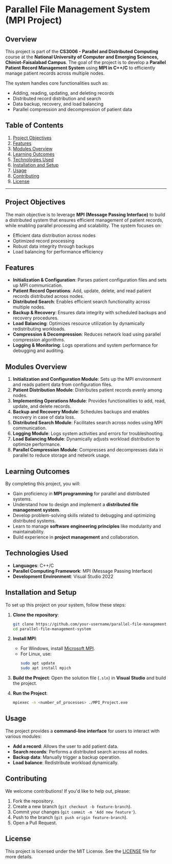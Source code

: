 # Parallel File Management System (MPI Project)

## Overview
This project is part of the **CS3006 - Parallel and Distributed Computing** course at the **National University of Computer and Emerging Sciences, Chiniot-Faisalabad Campus**. The goal of the project is to develop a **Parallel Patient Record Management System** using **MPI in C++/C** to efficiently manage patient records across multiple nodes. 

The system handles core functionalities such as:
- Adding, reading, updating, and deleting records
- Distributed record distribution and search
- Data backup, recovery, and load balancing
- Parallel compression and decompression of patient data

## Table of Contents
1. [Project Objectives](#project-objectives)
2. [Features](#features)
3. [Modules Overview](#modules-overview)
4. [Learning Outcomes](#learning-outcomes)
5. [Technologies Used](#technologies-used)
6. [Installation and Setup](#installation-and-setup)
7. [Usage](#usage)
8. [Contributing](#contributing)
9. [License](#license)

---

## Project Objectives
The main objective is to leverage **MPI (Message Passing Interface)** to build a distributed system that ensures efficient management of patient records, while enabling parallel processing and scalability. The system focuses on:
- Efficient data distribution across nodes
- Optimized record processing
- Robust data integrity through backups
- Load balancing for performance efficiency

## Features
- **Initialization & Configuration**: Parses patient configuration files and sets up MPI communication.
- **Patient Record Operations**: Add, update, delete, and read patient records distributed across nodes.
- **Distributed Search**: Enables efficient search functionality across multiple nodes.
- **Backup & Recovery**: Ensures data integrity with scheduled backups and recovery procedures.
- **Load Balancing**: Optimizes resource utilization by dynamically redistributing workloads.
- **Compression & Decompression**: Reduces network load using parallel compression algorithms.
- **Logging & Monitoring**: Logs operations and system performance for debugging and auditing.

## Modules Overview
1. **Initialization and Configuration Module**: Sets up the MPI environment and reads patient data from configuration files.
2. **Patient Distribution Module**: Distributes patient records evenly among nodes.
3. **Implementing Operations Module**: Provides functionalities to add, read, update, and delete records.
4. **Backup and Recovery Module**: Schedules backups and enables recovery in case of data loss.
5. **Distributed Search Module**: Facilitates search across nodes using MPI communication.
6. **Logging Module**: Logs system activities and errors for troubleshooting.
7. **Load Balancing Module**: Dynamically adjusts workload distribution to optimize performance.
8. **Parallel Compression Module**: Compresses and decompresses data in parallel to reduce storage and network usage.

## Learning Outcomes
By completing this project, you will:
- Gain proficiency in **MPI programming** for parallel and distributed systems.
- Understand how to design and implement a **distributed file management system**.
- Develop problem-solving skills related to debugging and optimizing distributed systems.
- Learn to manage **software engineering principles** like modularity and maintainability.
- Build experience in **project management** and collaboration.

## Technologies Used
- **Languages**: C++/C
- **Parallel Computing Framework**: MPI (Message Passing Interface)
- **Development Environment**: Visual Studio 2022

## Installation and Setup
To set up this project on your system, follow these steps:

1. **Clone the repository**:
    ```bash
    git clone https://github.com/your-username/parallel-file-management-system.git
    cd parallel-file-management-system
    ```

2. **Install MPI**:
    - For Windows, install [Microsoft MPI](https://learn.microsoft.com/en-us/message-passing-interface/microsoft-mpi).
    - For Linux, use:
      ```bash
      sudo apt update
      sudo apt install mpich
      ```

3. **Build the Project**:
    Open the solution file (`.sln`) in **Visual Studio** and build the project.

4. **Run the Project**:
    ```bash
    mpiexec -n <number_of_processes> ./MPI_Project.exe
    ```

## Usage
The project provides a **command-line interface** for users to interact with various modules:

- **Add a record**: Allows the user to add patient data.
- **Search records**: Performs a distributed search across all nodes.
- **Backup data**: Manually trigger a backup operation.
- **Load balance**: Redistribute workload dynamically.

## Contributing
We welcome contributions! If you'd like to help out, please:
1. Fork the repository.
2. Create a new branch (`git checkout -b feature-branch`).
3. Commit your changes (`git commit -m 'Add new feature'`).
4. Push to the branch (`git push origin feature-branch`).
5. Open a Pull Request.

## License
This project is licensed under the MIT License. See the [LICENSE](LICENSE) file for more details.
